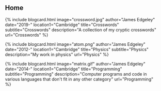 ## Home

{% include blogcard.html image="crossword.jpg" author="James Edgeley" date="2019-" location1="Cambridge" title="Crosswords" subtitle="Crosswords"
description="A collection of my cryptic crosswords"
url="Crosswords" %}

{% include blogcard.html image="atom.png" author="James Edgeley" date="2012-" location1="Cambridge" title="Physics" subtitle="Physics"
description="My work in physics"
url="Physics" %}

{% include blogcard.html image="matrix.gif" author="James Edgeley" date="2014-" location1="Cambridge" title="Programming" subtitle="Programming"
description="Computer programs and code in various languages that don't fit in any other category"
url="Programming" %}